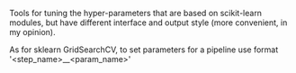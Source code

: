 Tools for tuning the hyper-parameters that are based on scikit-learn modules, 
but have different interface and output style (more convenient, in my opinion).  

As for sklearn GridSearchCV, to set parameters for a pipeline use format '<step_name>__<param_name>'